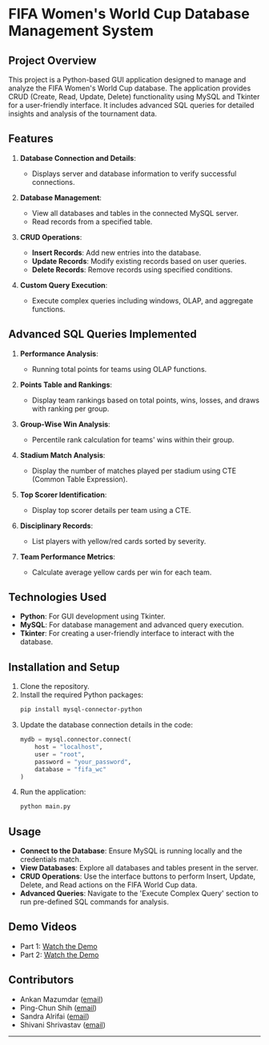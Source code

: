 # FIFA Women's World Cup Database Management System

## Project Overview

This project is a Python-based GUI application designed to manage and analyze the FIFA Women's World Cup database. The application provides CRUD (Create, Read, Update, Delete) functionality using MySQL and Tkinter for a user-friendly interface. It includes advanced SQL queries for detailed insights and analysis of the tournament data.

## Features

1. **Database Connection and Details**:
   - Displays server and database information to verify successful connections.
   
2. **Database Management**:
   - View all databases and tables in the connected MySQL server.
   - Read records from a specified table.

3. **CRUD Operations**:
   - **Insert Records**: Add new entries into the database.
   - **Update Records**: Modify existing records based on user queries.
   - **Delete Records**: Remove records using specified conditions.

4. **Custom Query Execution**:
   - Execute complex queries including windows, OLAP, and aggregate functions.

## Advanced SQL Queries Implemented

1. **Performance Analysis**:
   - Running total points for teams using OLAP functions.
   
2. **Points Table and Rankings**:
   - Display team rankings based on total points, wins, losses, and draws with ranking per group.

3. **Group-Wise Win Analysis**:
   - Percentile rank calculation for teams' wins within their group.

4. **Stadium Match Analysis**:
   - Display the number of matches played per stadium using CTE (Common Table Expression).

5. **Top Scorer Identification**:
   - Display top scorer details per team using a CTE.

6. **Disciplinary Records**:
   - List players with yellow/red cards sorted by severity.

7. **Team Performance Metrics**:
   - Calculate average yellow cards per win for each team.

## Technologies Used

- **Python**: For GUI development using Tkinter.
- **MySQL**: For database management and advanced query execution.
- **Tkinter**: For creating a user-friendly interface to interact with the database.

## Installation and Setup

1. Clone the repository.
2. Install the required Python packages:
   ```bash
   pip install mysql-connector-python
   ```
3. Update the database connection details in the code:
   ```python
   mydb = mysql.connector.connect(
       host = "localhost",
       user = "root",
       password = "your_password",
       database = "fifa_wc"
   )
   ```
4. Run the application:
   ```bash
   python main.py
   ```

## Usage

- **Connect to the Database**: Ensure MySQL is running locally and the credentials match.
- **View Databases**: Explore all databases and tables present in the server.
- **CRUD Operations**: Use the interface buttons to perform Insert, Update, Delete, and Read actions on the FIFA World Cup data.
- **Advanced Queries**: Navigate to the 'Execute Complex Query' section to run pre-defined SQL commands for analysis.

## Demo Videos

- Part 1: [Watch the Demo](path_to_video_part1)
- Part 2: [Watch the Demo](path_to_video_part2)

## Contributors

- Ankan Mazumdar ([email](mailto:amazumdar@hawk.iit.edu))
- Ping-Chun Shih ([email](mailto:pshih@hawk.iit.edu))
- Sandra Alrifai ([email](mailto:salrifai@hawk.iit.edu))
- Shivani Shrivastav ([email](mailto:sshrivastav@hawk.iit.edu))

---
